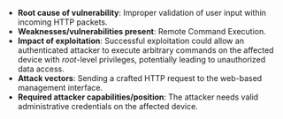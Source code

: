 - **Root cause of vulnerability**: Improper validation of user input within incoming HTTP packets.
- **Weaknesses/vulnerabilities present**: Remote Command Execution.
- **Impact of exploitation**: Successful exploitation could allow an authenticated attacker to execute arbitrary commands on the affected device with *root*-level privileges, potentially leading to unauthorized data access.
- **Attack vectors**: Sending a crafted HTTP request to the web-based management interface.
- **Required attacker capabilities/position**: The attacker needs valid administrative credentials on the affected device.